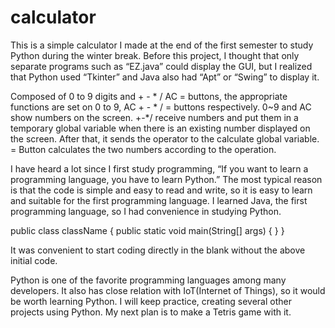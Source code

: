 # calculator

This is a simple calculator I made at the end of the first semester to study Python during the winter break. Before this project, I thought that only separate programs such as “EZ.java” could display the GUI, but I realized that Python used “Tkinter” and Java also had “Apt” or “Swing” to display it.

Composed of 0 to 9 digits and + - * / AC = buttons, the appropriate functions are set on 0 to 9, AC  + - * /  = buttons respectively. 0~9 and AC show numbers on the screen. +-*/ receive numbers and put them in a temporary global variable when there is an existing number displayed on the screen. After that, it sends the operator to the calculate global variable. = Button calculates the two numbers according to the operation.

I have heard a lot since I first study programming, “If you want to learn a programming language, you have to learn Python.” The most typical reason is that the code is simple and easy to read and write, so it is easy to learn and suitable for the first programming language. I learned Java, the first programming language, so I had convenience in studying Python.


public class className {
 public static void main(String[] args) {
 } 
}


It was convenient to start coding directly in the blank without the above initial code. 

Python is one of the favorite programming languages among many developers. It also has close relation with IoT(Internet of Things), so it would be worth learning Python. I will keep practice, creating several other projects using Python. My next plan is to make a Tetris game with it.
